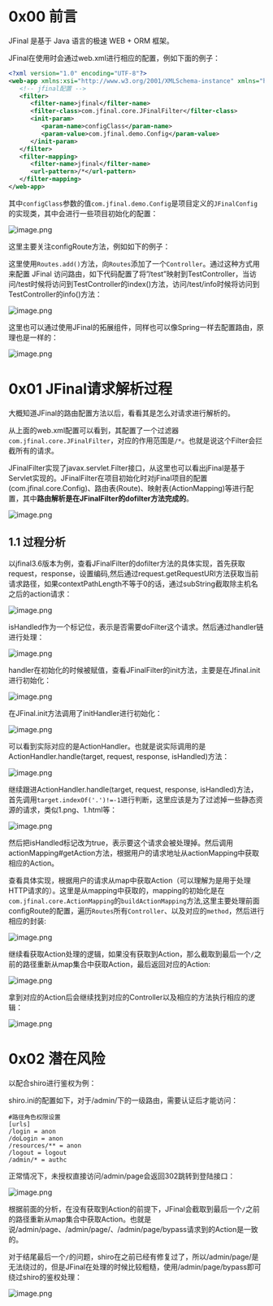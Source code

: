 0x00 前言
=======

 JFinal 是基于 Java 语言的极速 WEB + ORM 框架。

 JFinal在使用时会通过web.xml进行相应的配置，例如下面的例子：

```XML
<?xml version="1.0" encoding="UTF-8"?>
<web-app xmlns:xsi="http://www.w3.org/2001/XMLSchema-instance" xmlns="http://java.sun.com/xml/ns/javaee" xmlns:web="http://java.sun.com/xml/ns/javaee" xsi:schemaLocation="http://java.sun.com/xml/ns/javaee http://java.sun.com/xml/ns/javaee/web-app_2_5.xsd" id="WebApp_ID" version="2.5">
   <!-- jfinal配置 -->
   <filter>
      <filter-name>jfinal</filter-name>
      <filter-class>com.jfinal.core.JFinalFilter</filter-class>
      <init-param>
         <param-name>configClass</param-name>
         <param-value>com.jfinal.demo.Config</param-value>
      </init-param>
   </filter>
   <filter-mapping>
      <filter-name>jfinal</filter-name>
      <url-pattern>/*</url-pattern>
   </filter-mapping>
</web-app>
```

 其中`configClass`参数的值`com.jfinal.demo.Config`是项目定义的`JFinalConfig`的实现类，其中会进行一些项目初始化的配置：

![image.png](https://shs3.b.qianxin.com/attack_forum/2023/05/attach-2c853b1192a71f6f2713da0be7cb5f23cdc3ae21.png)

 这里主要关注configRoute方法，例如如下的例子：

 这里使用`Routes.add()`方法，向`Routes`添加了一个`Controller`。通过这种方式用来配置 JFinal 访问路由，如下代码配置了将”/test”映射到TestController，当访问/test时候将访问到TestController的index()方法，访问/test/info时候将访问到TestController的info()方法：

![image.png](https://shs3.b.qianxin.com/attack_forum/2023/05/attach-eab4f3739fd21f3018a228c63d1df60fabcfd10e.png)

 这里也可以通过使用JFinal的拓展组件，同样也可以像Spring一样去配置路由，原理也是一样的：

![image.png](https://shs3.b.qianxin.com/attack_forum/2023/05/attach-1eb41b10a46016b867378dbcc1fc5c4d04388422.png)

0x01 JFinal请求解析过程
=================

 大概知道JFinal的路由配置方法以后，看看其是怎么对请求进行解析的。

 从上面的web.xml配置可以看到，其配置了一个过滤器`com.jfinal.core.JFinalFilter`，对应的作用范围是`/*`。也就是说这个Filter会拦截所有的请求。

 JFinalFilter实现了javax.servlet.Filter接口，从这里也可以看出jFinal是基于Servlet实现的。JFinalFilter在项目初始化时对jFinal项目的配置(com.jfinal.core.Config)、路由表(Route)、映射表(ActionMapping)等进行配置，其中**路由解析是在JFinalFilter的dofilter方法完成的**。

![image.png](https://shs3.b.qianxin.com/attack_forum/2023/05/attach-a6a19ca57b19ace6e713f172542afcb2873992bf.png)

1.1 过程分析
--------

 以jfinal3.6版本为例，查看JFinalFilter的dofilter方法的具体实现，首先获取request，response，设置编码,然后通过request.getRequestURI方法获取当前请求路径，如果contextPathLength不等于0的话，通过subString截取除主机名之后的action请求：

![image.png](https://shs3.b.qianxin.com/attack_forum/2023/05/attach-dfbb275e7d0636fafeba7e01c6281590af70580d.png)

 isHandled作为一个标记位，表示是否需要doFilter这个请求。然后通过handler链进行处理：

![image.png](https://shs3.b.qianxin.com/attack_forum/2023/05/attach-92af9afb690fe058b089611908ffa9bbf7b273a5.png)

 handler在初始化的时候被赋值，查看JFinalFilter的init方法，主要是在Jfinal.init进行初始化：

![image.png](https://shs3.b.qianxin.com/attack_forum/2023/05/attach-5423425d86e095f1b12faa8570e1ad8c7fa0c585.png)

 在JFinal.init方法调用了initHandler进行初始化：

![image.png](https://shs3.b.qianxin.com/attack_forum/2023/05/attach-ad5e246e5daae8bab4085c33b33593fc3a1b5830.png)

 可以看到实际对应的是ActionHandler。也就是说实际调用的是ActionHandler.handle(target, request, response, isHandled)方法：

![image.png](https://shs3.b.qianxin.com/attack_forum/2023/05/attach-e7254eba596f0710c43e9c2a65dd97427a76d5df.png)

 继续跟进ActionHandler.handle(target, request, response, isHandled)方法，首先调用`target.indexOf('.')!=-1`进行判断，这里应该是为了过滤掉一些静态资源的请求，类似1.png、1.html等：

![image.png](https://shs3.b.qianxin.com/attack_forum/2023/05/attach-5178954c8485605b1dec19ee2c5e87f1b8fe2748.png)

 然后把isHandled标记改为true，表示要这个请求会被处理掉。然后调用actionMapping#getAction方法，根据用户的请求地址从actionMapping中获取相应的Action。

 查看具体实现，根据用户的请求从map中获取Action（可以理解为是用于处理HTTP请求的）。这里是从mapping中获取的，mapping的初始化是在`com.jfinal.core.ActionMapping`的`buildActionMapping`方法,这里主要处理前面configRoute的配置，遍历`Routes`所有`Controller`、以及对应的`method`，然后进行相应的封装:

![image.png](https://shs3.b.qianxin.com/attack_forum/2023/05/attach-e4b6c83f4132accdee16ef7252bd545343025c55.png)

 继续看获取Action处理的逻辑，如果没有获取到Action，那么截取到最后一个`/`之前的路径重新从map集合中获取Action，最后返回对应的Action:

![image.png](https://shs3.b.qianxin.com/attack_forum/2023/05/attach-688a0a009b83a8a0484402f49578698e5b1eb252.png)

 拿到对应的Action后会继续找到对应的Controller以及相应的方法执行相应的逻辑：

![image.png](https://shs3.b.qianxin.com/attack_forum/2023/05/attach-676ae0781f8fecac389a5b01a9a2dbae2aca757a.png)

0x02 潜在风险
=========

 以配合shiro进行鉴权为例：

 shiro.ini的配置如下，对于/admin/下的一级路由，需要认证后才能访问：

```Plain
#路径角色权限设置
[urls]
/login = anon
/doLogin = anon
/resources/** = anon
/logout = logout
/admin/* = authc
```

 正常情况下，未授权直接访问/admin/page会返回302跳转到登陆接口：

![image.png](https://shs3.b.qianxin.com/attack_forum/2023/05/attach-a0abb410cfcfa687a1b484517ef04d0ebbcd04c6.png)

 根据前面的分析，在没有获取到Action的前提下，JFinal会截取到最后一个`/`之前的路径重新从map集合中获取Action。也就是说/admin/page、/admin/page/、/admin/page/bypass请求到的Action是一致的。

 对于结尾最后一个`/`的问题，shiro在之前已经有修复过了，所以/admin/page/是无法绕过的，但是JFinal在处理的时候比较粗糙，使用/admin/page/bypass即可绕过shiro的鉴权处理：

![image.png](https://shs3.b.qianxin.com/attack_forum/2023/05/attach-77f60ea3a783f891bbef870ab8b7b75baa7e2e03.png)